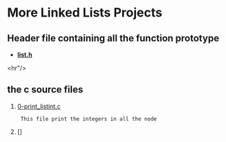 

# More Linked Lists Projects 


## Header file containing all the function prototype 

* [**list.h**](./lists.h)

<hr"/>

## the c source files

1. [0-print_listint.c](./0-print_listint.c)

        This file print the integers in all the node
1. []



